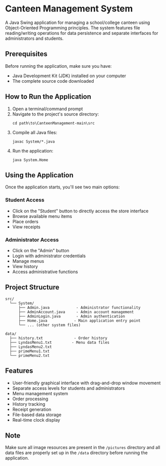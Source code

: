 # Canteen Management System

A Java Swing application for managing a school/college canteen using Object-Oriented Programming principles. The system features file reading/writing operations for data persistence and separate interfaces for administrators and students.

## Prerequisites

Before running the application, make sure you have:
- Java Development Kit (JDK) installed on your computer
- The complete source code downloaded

## How to Run the Application

1. Open a terminal/command prompt
2. Navigate to the project's source directory:
   ```
   cd path\to\CanteenManagement-main\src
   ```
3. Compile all Java files:
   ```
   javac System/*.java
   ```
4. Run the application:
   ```
   java System.Home
   ```

## Using the Application

Once the application starts, you'll see two main options:

### Student Access
- Click on the "Student" button to directly access the store interface
- Browse available menu items
- Place orders
- View receipts

### Administrator Access
- Click on the "Admin" button
- Login with administrator credentials
- Manage menus
- View history
- Access administrative functions

## Project Structure
```
src/
  └── System/
      ├── Admin.java            - Administrator functionality
      ├── AdminAccount.java     - Admin account management
      ├── AdminLogin.java       - Admin authentication
      ├── Home.java            - Main application entry point
      └── ... (other system files)

data/
  ├── history.txt              - Order history
  ├── LyndasMenu1.txt         - Menu data files
  ├── LyndasMenu2.txt
  ├── primeMenu1.txt
  └── primeMenu2.txt
```

## Features

- User-friendly graphical interface with drag-and-drop window movement
- Separate access levels for students and administrators
- Menu management system
- Order processing
- History tracking
- Receipt generation
- File-based data storage
- Real-time clock display

## Note

Make sure all image resources are present in the `/pictures` directory and all data files are properly set up in the `/data` directory before running the application.
